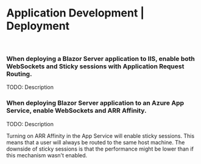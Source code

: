 # Application Development | Deployment
<br>

### When deploying a Blazor Server application to IIS, enable both WebSockets and Sticky sessions with Application Request Routing.

TODO: Description
<br>

### When deploying Blazor Server application to an Azure App Service, enable WebSockets and ARR Affinity.

TODO: Description

Turning on ARR Affinity in the App Service will enable sticky sessions. This means that a user will always be routed to the same host machine. The downside of sticky sessions is that the performance might be lower than if this mechanism wasn't enabled.
<br>

